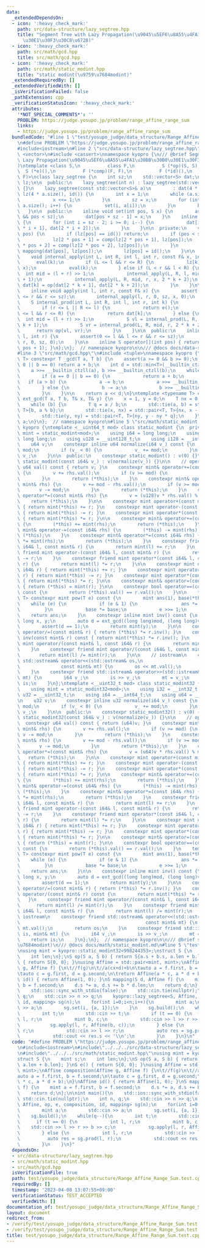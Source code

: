 ```yaml
---
data:
  _extendedDependsOn:
  - icon: ':heavy_check_mark:'
    path: src/data-structure/lazy_segtree.hpp
    title: "Segment Tree with Lazy Propagation(\u9045\u5EF6\u8A55\u4FA1\u30BB\u30B0\
      \u30E1\u30F3\u30C8\u6728)"
  - icon: ':heavy_check_mark:'
    path: src/math/gcd.hpp
    title: src/math/gcd.hpp
  - icon: ':heavy_check_mark:'
    path: src/math/static_modint.hpp
    title: "static modint(\u9759\u7684modint)"
  _extendedRequiredBy: []
  _extendedVerifiedWith: []
  _isVerificationFailed: false
  _pathExtension: cpp
  _verificationStatusIcon: ':heavy_check_mark:'
  attributes:
    '*NOT_SPECIAL_COMMENTS*': ''
    PROBLEM: https://judge.yosupo.jp/problem/range_affine_range_sum
    links:
    - https://judge.yosupo.jp/problem/range_affine_range_sum
  bundledCode: "#line 1 \"test/yosupo_judge/data_structure/Range_Affine_Range_Sum.test.cpp\"\
    \n#define PROBLEM \"https://judge.yosupo.jp/problem/range_affine_range_sum\"\n\
    #include<iostream>\n#line 2 \"src/data-structure/lazy_segtree.hpp\"\n#include\
    \ <vector>\n#include <cassert>\nnamespace kyopro {\n/// @brief Segment Tree with\
    \ Lazy Propagation(\u9045\u5EF6\u8A55\u4FA1\u30BB\u30B0\u30E1\u30F3\u30C8\u6728\
    )\ntemplate <class S,\n          class F,\n          S (*op)(S, S),\n        \
    \  S (*e)(),\n          F (*comp)(F, F),\n          F (*id)(),\n          S (*mapping)(S,\
    \ F)>\nclass lazy_segtree {\n    int sz;\n    std::vector<S> dat;\n    std::vector<F>\
    \ lz;\n\n  public:\n    lazy_segtree(int n) : lazy_segtree(std::vector<S>(n, e()))\
    \ {}\n    lazy_segtree(const std::vector<S>& a)\n        : dat(4 * a.size(), e()),\
    \ lz(4 * a.size(), id()) {\n        int x = 1;\n        while (a.size() > x) {\n\
    \            x <<= 1;\n        }\n        sz = x;\n        for (int i = 0; i <\
    \ a.size(); i++) {\n            set(i, a[i]);\n        }\n        build();\n \
    \   }\n\n  public:\n    inline void set(int pos, S x) {\n        assert(0 <= pos\
    \ && pos < sz);\n        dat[pos + sz - 1] = x;\n    }\n    inline void build()\
    \ {\n        for (int i = sz - 2; i >= 0; i--) {\n            dat[i] = op(dat[2\
    \ * i + 1], dat[2 * i + 2]);\n        }\n    }\n\n  private:\n    void eval(int\
    \ pos) {\n        if (lz[pos] == id()) return;\n        if (pos < sz - 1) {\n\
    \            lz[2 * pos + 1] = comp(lz[2 * pos + 1], lz[pos]);\n            lz[2\
    \ * pos + 2] = comp(lz[2 * pos + 2], lz[pos]);\n        }\n        dat[pos] =\
    \ mapping(dat[pos], lz[pos]);\n        lz[pos] = id();\n    }\n\n  private:\n\
    \    void internal_apply(int L, int R, int l, int r, const F& x, int k) {\n  \
    \      eval(k);\n        if (L <= l && r <= R) {\n            lz[k] = comp(lz[k],\
    \ x);\n            eval(k);\n        } else if (L < r && l < R) {\n          \
    \  int mid = (l + r) >> 1;\n            internal_apply(L, R, l, mid, x, 2 * k\
    \ + 1);\n            internal_apply(L, R, mid, r, x, 2 * k + 2);\n           \
    \ dat[k] = op(dat[2 * k + 1], dat[2 * k + 2]);\n        }\n    }\n\n  public:\n\
    \    inline void apply(int l, int r, const F& x) {\n        assert(0 <= l && l\
    \ <= r && r <= sz);\n        internal_apply(l, r, 0, sz, x, 0);\n    }\n\n  private:\n\
    \    S internal_prod(int L, int R, int l, int r, int k) {\n        eval(k);\n\
    \        if (r <= L || R <= l) {\n            return e();\n        } else if (L\
    \ <= l && r <= R) {\n            return dat[k];\n        } else {\n          \
    \  int mid = (l + r) >> 1;\n            S vl = internal_prod(L, R, l, mid, 2 *\
    \ k + 1);\n            S vr = internal_prod(L, R, mid, r, 2 * k + 2);\n      \
    \      return op(vl, vr);\n        }\n    }\n\n  public:\n    inline S prod(int\
    \ l, int r) {\n        assert(0 <= l && l <= r && r <= sz);\n        return internal_prod(l,\
    \ r, 0, sz, 0);\n    }\n\n    inline S operator[](int pos) { return prod(pos,\
    \ pos + 1); }\n};\n};  // namespace kyopro\n\n/// @docs docs/data-structure/lazy_segtree.md\n\
    #line 3 \"src/math/gcd.hpp\"\n#include <tuple>\nnamespace kyopro {\ntemplate <typename\
    \ T> constexpr T _gcd(T a, T b) {\n    assert(a >= 0 && b >= 0);\n    if (a ==\
    \ 0 || b == 0) return a + b;\n    int d = std::min<T>(__builtin_ctzll(a), __builtin_ctzll(b));\n\
    \    a >>= __builtin_ctzll(a), b >>= __builtin_ctzll(b);\n    while (a != b) {\n\
    \        if (a == 0 || b == 0) {\n            return a + b;\n        }\n     \
    \   if (a > b) {\n            a -= b;\n            a >>= __builtin_ctzll(a);\n\
    \        } else {\n            b -= a;\n            b >>= __builtin_ctzll(b);\n\
    \        }\n    }\n\n    return a << d;\n}\ntemplate <typename T> constexpr T\
    \ ext_gcd(T a, T b, T& x, T& y) {\n    x = 1, y = 0;\n    T nx = 0, ny = 1;\n\
    \    while (b) {\n        T q = a / b;\n        std::tie(a, b) = std::pair<T,\
    \ T>{b, a % b};\n        std::tie(x, nx) = std::pair<T, T>{nx, x - nx * q};\n\
    \        std::tie(y, ny) = std::pair<T, T>{ny, y - ny * q};\n    }\n    return\
    \ a;\n}\n};  // namespace kyopro\n#line 5 \"src/math/static_modint.hpp\"\nnamespace\
    \ kyopro {\ntemplate <__uint64_t mod> class static_modint {\n  private:\n    using\
    \ mint = static_modint<mod>;\n    using i64 = long long;\n    using u64 = unsigned\
    \ long long;\n    using u128 = __uint128_t;\n    using i128 = __int128_t;\n\n\
    \    u64 v;\n    constexpr inline u64 normalize(i64 v_) const {\n        v_ %=\
    \ mod;\n        if (v_ < 0) {\n            v_ += mod;\n        }\n        return\
    \ v_;\n    }\n\n  public:\n    constexpr static_modint() : v(0) {}\n    constexpr\
    \ static_modint(const i64& v_) : v(normalize(v_)) {}\n\n    // operator\n    constexpr\
    \ u64 val() const { return v; }\n    constexpr mint& operator+=(const mint& rhs)\
    \ {\n        v += rhs.val();\n        if (v >= mod) {\n            v -= mod;\n\
    \        }\n        return (*this);\n    }\n    constexpr mint& operator-=(const\
    \ mint& rhs) {\n        v += mod - rhs.val();\n        if (v >= mod) {\n     \
    \       v -= mod;\n        }\n        return (*this);\n    }\n    constexpr mint&\
    \ operator*=(const mint& rhs) {\n        v = (u128)v * rhs.val() % mod;\n    \
    \    return (*this);\n    }\n\n    constexpr mint operator+(const mint& r) const\
    \ { return mint(*this) += r; }\n    constexpr mint operator-(const mint& r) const\
    \ { return mint(*this) -= r; }\n    constexpr mint operator*(const mint& r) const\
    \ { return mint(*this) *= r; }\n\n    constexpr mint& operator+=(const i64& rhs)\
    \ {\n        (*this) += mint(rhs);\n        return (*this);\n    }\n    constexpr\
    \ mint& operator-=(const i64& rhs) {\n        (*this) -= mint(rhs);\n        return\
    \ (*this);\n    }\n    constexpr mint& operator*=(const i64& rhs) {\n        (*this)\
    \ *= mint(rhs);\n        return (*this);\n    }\n    constexpr friend mint operator+(const\
    \ i64& l, const mint& r) {\n        return mint(l) += r;\n    }\n    constexpr\
    \ friend mint operator-(const i64& l, const mint& r) {\n        return mint(l)\
    \ -= r;\n    }\n    constexpr friend mint operator*(const i64& l, const mint&\
    \ r) {\n        return mint(l) *= r;\n    }\n\n    constexpr mint operator+(const\
    \ i64& r) { return mint(*this) += r; }\n    constexpr mint operator-(const i64&\
    \ r) { return mint(*this) -= r; }\n    constexpr mint operator*(const i64& r)\
    \ { return mint(*this) *= r; }\n\n    constexpr mint& operator=(const i64& r)\
    \ { return (*this) = mint(r); }\n\n    constexpr bool operator==(const mint& r)\
    \ const {\n        return (*this).val() == r.val();\n    }\n\n    template <typename\
    \ T> constexpr mint pow(T e) const {\n        mint ans(1), base(*this);\n    \
    \    while (e) {\n            if (e & 1) {\n                ans *= base;\n   \
    \         }\n            base *= base;\n            e >>= 1;\n        }\n    \
    \    return ans;\n    }\n    constexpr inline mint inv() const {\n        long\
    \ long x, y;\n        auto d = ext_gcd((long long)mod, (long long)v, x, y);\n\
    \        assert(d == 1);\n        return mint(y);\n    }\n\n    constexpr mint&\
    \ operator/=(const mint& r) { return (*this) *= r.inv(); }\n    constexpr mint\
    \ inv(const mint& r) const { return mint(*this) *= r.inv(); }\n    constexpr friend\
    \ mint operator/(const mint& l, const i64& r) {\n        return mint(l) /= mint(r);\n\
    \    }\n    constexpr friend mint operator/(const i64& l, const mint& r) {\n \
    \       return mint(l) /= mint(r);\n    }\n\n    // iostream\n    constexpr friend\
    \ std::ostream& operator<<(std::ostream& os,\n                               \
    \               const mint& mt) {\n        os << mt.val();\n        return os;\n\
    \    }\n    constexpr friend std::istream& operator>>(std::istream& is, mint&\
    \ mt) {\n        i64 v_;\n        is >> v_;\n        mt = v_;\n        return\
    \ is;\n    }\n};\ntemplate <__uint32_t mod> class static_modint32 {\n  private:\n\
    \    using mint = static_modint32<mod>;\n    using i32 = __int32_t;\n    using\
    \ u32 = __uint32_t;\n    using i64 = __int64_t;\n    using u64 = __uint64_t;\n\
    \n    u32 v;\n    constexpr inline u32 normalize(i64 v_) const {\n        v_ %=\
    \ mod;\n        if (v_ < 0) {\n            v_ += mod;\n        }\n        return\
    \ v_;\n    }\n\n  public:\n    constexpr static_modint32() : v(0) {}\n    constexpr\
    \ static_modint32(const i64& v_) : v(normalize(v_)) {}\n\n    // operator\n  \
    \  constexpr u64 val() const { return (u64)v; }\n    constexpr mint& operator+=(const\
    \ mint& rhs) {\n        v += rhs.val();\n        if (v >= mod) {\n           \
    \ v -= mod;\n        }\n        return (*this);\n    }\n    constexpr mint& operator-=(const\
    \ mint& rhs) {\n        v += mod - rhs.val();\n        if (v >= mod) {\n     \
    \       v -= mod;\n        }\n        return (*this);\n    }\n    constexpr mint&\
    \ operator*=(const mint& rhs) {\n        v = (u64)v * rhs.val() % mod;\n     \
    \   return (*this);\n    }\n\n    constexpr mint operator+(const mint& r) const\
    \ { return mint(*this) += r; }\n    constexpr mint operator-(const mint& r) const\
    \ { return mint(*this) -= r; }\n    constexpr mint operator*(const mint& r) const\
    \ { return mint(*this) *= r; }\n\n    constexpr mint& operator+=(const i64& rhs)\
    \ {\n        (*this) += mint(rhs);\n        return (*this);\n    }\n    constexpr\
    \ mint& operator-=(const i64& rhs) {\n        (*this) -= mint(rhs);\n        return\
    \ (*this);\n    }\n    constexpr mint& operator*=(const i64& rhs) {\n        (*this)\
    \ *= mint(rhs);\n        return (*this);\n    }\n    constexpr friend mint operator+(const\
    \ i64& l, const mint& r) {\n        return mint(l) += r;\n    }\n    constexpr\
    \ friend mint operator-(const i64& l, const mint& r) {\n        return mint(l)\
    \ -= r;\n    }\n    constexpr friend mint operator*(const i64& l, const mint&\
    \ r) {\n        return mint(l) *= r;\n    }\n\n    constexpr mint operator+(const\
    \ i64& r) { return mint(*this) += r; }\n    constexpr mint operator-(const i64&\
    \ r) { return mint(*this) -= r; }\n    constexpr mint operator*(const i64& r)\
    \ { return mint(*this) *= r; }\n\n    constexpr mint& operator=(const i64& r)\
    \ { return (*this) = mint(r); }\n\n    constexpr bool operator==(const mint& r)\
    \ const {\n        return (*this).val() == r.val();\n    }\n    template <typename\
    \ T> constexpr mint pow(T e) const {\n        mint ans(1), base(*this);\n    \
    \    while (e) {\n            if (e & 1) {\n                ans *= base;\n   \
    \         }\n            base *= base;\n            e >>= 1;\n        }\n    \
    \    return ans;\n    }\n\n    constexpr inline mint inv() const {\n        long\
    \ long x, y;\n        auto d = ext_gcd((long long)mod, (long long)v, x, y);\n\
    \        assert(d == 1);\n        return mint(y);\n    }\n\n    constexpr mint&\
    \ operator/=(const mint& r) { return (*this) *= r.inv(); }\n    constexpr mint\
    \ operator/(const mint& r) const {\n        return mint(*this) *= r.inv();\n \
    \   }\n    constexpr friend mint operator/(const mint& l, const i64& r) {\n  \
    \      return mint(l) /= mint(r);\n    }\n    constexpr friend mint operator/(const\
    \ i64& l, const mint& r) {\n        return mint(l) /= mint(r);\n    }\n\n    //\
    \ iostream\n    constexpr friend std::ostream& operator<<(std::ostream& os,\n\
    \                                              const mint& mt) {\n        os <<\
    \ mt.val();\n        return os;\n    }\n    constexpr friend std::istream& operator>>(std::istream&\
    \ is, mint& mt) {\n        i64 v_;\n        is >> v_;\n        mt = v_;\n    \
    \    return is;\n    }\n};\n};  // namespace kyopro\n\n/// @brief static modint(\u9759\
    \u7684modint)\n/// @docs docs/math/static_modint.md\n#line 5 \"test/yosupo_judge/data_structure/Range_Affine_Range_Sum.test.cpp\"\
    \nusing mint = kyopro::static_modint32<998244353>;\nstruct S {\n    mint s;\n\
    \    int len;\n};\nS op(S a, S b) { return S{a.s + b.s, a.len + b.len}; }\nS e()\
    \ { return S{0, 0}; }\nusing Affine = std::pair<mint, mint>;\nAffine composition(Affine\
    \ g, Affine f) {\n\t//f(g)\n\t//a(cx+d)+b\n\tauto a = f.first, b = f.second;\n\
    \tauto c = g.first, d = g.second;\n\treturn Affine(a * c, a * d + b);\n}\nAffine\
    \ id() { return Affine(1, 0); }\nS mapping(S d, Affine f) {\n    mint a = f.first,\
    \ b = f.second;\n    d.s *= a, d.s += b * d.len;\n    return d;\n};\n\nint main(){\n\
    \    std::ios::sync_with_stdio(false);\n    std::cin.tie(nullptr);\n    int n,\
    \ q;\n    std::cin >> n >> q;\n    kyopro::lazy_segtree<S, Affine, op, e, composition,\
    \ id, mapping> sg(n);\n    for(int i=0;i<n;i++){\n        mint a;\n        std::cin\
    \ >> a;\n        sg.set(i, {a, 1});\n    }\n    sg.build();\n    while(q--){\n\
    \        int t;\n        std::cin >> t;\n        if (t == 0) {\n            int\
    \ l, r;\n            mint b, c;\n            std::cin >> l >> r >> b >> c;\n \
    \           sg.apply(l, r, Affine(b, c));\n        } else {\n            int l,\
    \ r;\n            std::cin >> l >> r;\n            auto res = sg.prod(l, r);\n\
    \            std::cout << res.s << '\\n';\n        }\n    }\n}\n"
  code: "#define PROBLEM \"https://judge.yosupo.jp/problem/range_affine_range_sum\"\
    \n#include<iostream>\n#include\"../../../src/data-structure/lazy_segtree.hpp\"\
    \n#include\"../../../src/math/static_modint.hpp\"\nusing mint = kyopro::static_modint32<998244353>;\n\
    struct S {\n    mint s;\n    int len;\n};\nS op(S a, S b) { return S{a.s + b.s,\
    \ a.len + b.len}; }\nS e() { return S{0, 0}; }\nusing Affine = std::pair<mint,\
    \ mint>;\nAffine composition(Affine g, Affine f) {\n\t//f(g)\n\t//a(cx+d)+b\n\t\
    auto a = f.first, b = f.second;\n\tauto c = g.first, d = g.second;\n\treturn Affine(a\
    \ * c, a * d + b);\n}\nAffine id() { return Affine(1, 0); }\nS mapping(S d, Affine\
    \ f) {\n    mint a = f.first, b = f.second;\n    d.s *= a, d.s += b * d.len;\n\
    \    return d;\n};\n\nint main(){\n    std::ios::sync_with_stdio(false);\n   \
    \ std::cin.tie(nullptr);\n    int n, q;\n    std::cin >> n >> q;\n    kyopro::lazy_segtree<S,\
    \ Affine, op, e, composition, id, mapping> sg(n);\n    for(int i=0;i<n;i++){\n\
    \        mint a;\n        std::cin >> a;\n        sg.set(i, {a, 1});\n    }\n\
    \    sg.build();\n    while(q--){\n        int t;\n        std::cin >> t;\n  \
    \      if (t == 0) {\n            int l, r;\n            mint b, c;\n        \
    \    std::cin >> l >> r >> b >> c;\n            sg.apply(l, r, Affine(b, c));\n\
    \        } else {\n            int l, r;\n            std::cin >> l >> r;\n  \
    \          auto res = sg.prod(l, r);\n            std::cout << res.s << '\\n';\n\
    \        }\n    }\n}"
  dependsOn:
  - src/data-structure/lazy_segtree.hpp
  - src/math/static_modint.hpp
  - src/math/gcd.hpp
  isVerificationFile: true
  path: test/yosupo_judge/data_structure/Range_Affine_Range_Sum.test.cpp
  requiredBy: []
  timestamp: '2023-04-08 13:07:55+09:00'
  verificationStatus: TEST_ACCEPTED
  verifiedWith: []
documentation_of: test/yosupo_judge/data_structure/Range_Affine_Range_Sum.test.cpp
layout: document
redirect_from:
- /verify/test/yosupo_judge/data_structure/Range_Affine_Range_Sum.test.cpp
- /verify/test/yosupo_judge/data_structure/Range_Affine_Range_Sum.test.cpp.html
title: test/yosupo_judge/data_structure/Range_Affine_Range_Sum.test.cpp
---
```

